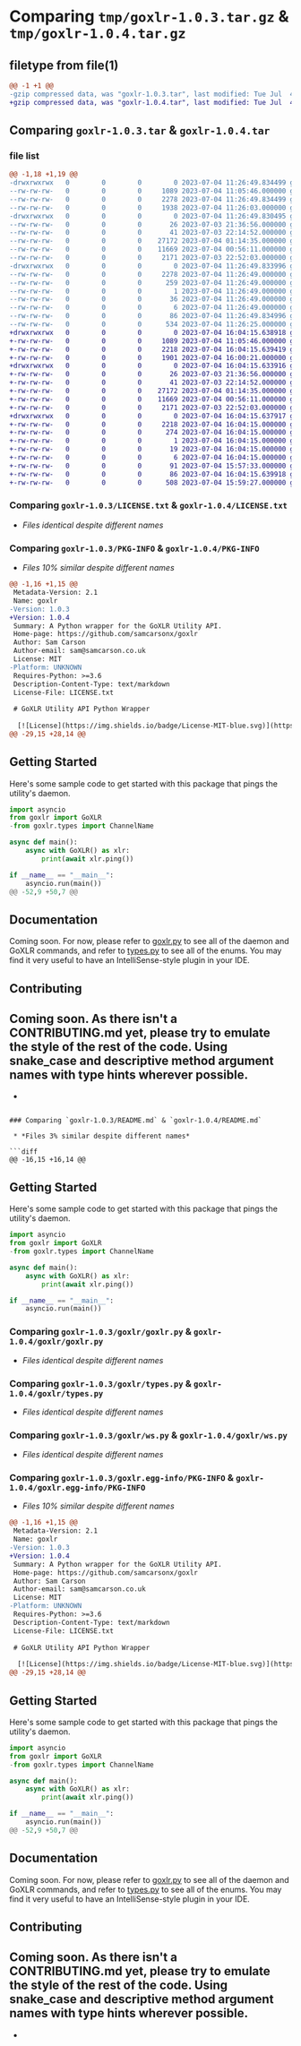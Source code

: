 # Comparing `tmp/goxlr-1.0.3.tar.gz` & `tmp/goxlr-1.0.4.tar.gz`

## filetype from file(1)

```diff
@@ -1 +1 @@
-gzip compressed data, was "goxlr-1.0.3.tar", last modified: Tue Jul  4 11:26:49 2023, max compression
+gzip compressed data, was "goxlr-1.0.4.tar", last modified: Tue Jul  4 16:04:15 2023, max compression
```

## Comparing `goxlr-1.0.3.tar` & `goxlr-1.0.4.tar`

### file list

```diff
@@ -1,18 +1,19 @@
-drwxrwxrwx   0        0        0        0 2023-07-04 11:26:49.834499 goxlr-1.0.3/
--rw-rw-rw-   0        0        0     1089 2023-07-04 11:05:46.000000 goxlr-1.0.3/LICENSE.txt
--rw-rw-rw-   0        0        0     2278 2023-07-04 11:26:49.834499 goxlr-1.0.3/PKG-INFO
--rw-rw-rw-   0        0        0     1938 2023-07-04 11:26:03.000000 goxlr-1.0.3/README.md
-drwxrwxrwx   0        0        0        0 2023-07-04 11:26:49.830495 goxlr-1.0.3/goxlr/
--rw-rw-rw-   0        0        0       26 2023-07-03 21:36:56.000000 goxlr-1.0.3/goxlr/__init__.py
--rw-rw-rw-   0        0        0       41 2023-07-03 22:14:52.000000 goxlr-1.0.3/goxlr/error.py
--rw-rw-rw-   0        0        0    27172 2023-07-04 01:14:35.000000 goxlr-1.0.3/goxlr/goxlr.py
--rw-rw-rw-   0        0        0    11669 2023-07-04 00:56:11.000000 goxlr-1.0.3/goxlr/types.py
--rw-rw-rw-   0        0        0     2171 2023-07-03 22:52:03.000000 goxlr-1.0.3/goxlr/ws.py
-drwxrwxrwx   0        0        0        0 2023-07-04 11:26:49.833996 goxlr-1.0.3/goxlr.egg-info/
--rw-rw-rw-   0        0        0     2278 2023-07-04 11:26:49.000000 goxlr-1.0.3/goxlr.egg-info/PKG-INFO
--rw-rw-rw-   0        0        0      259 2023-07-04 11:26:49.000000 goxlr-1.0.3/goxlr.egg-info/SOURCES.txt
--rw-rw-rw-   0        0        0        1 2023-07-04 11:26:49.000000 goxlr-1.0.3/goxlr.egg-info/dependency_links.txt
--rw-rw-rw-   0        0        0       36 2023-07-04 11:26:49.000000 goxlr-1.0.3/goxlr.egg-info/requires.txt
--rw-rw-rw-   0        0        0        6 2023-07-04 11:26:49.000000 goxlr-1.0.3/goxlr.egg-info/top_level.txt
--rw-rw-rw-   0        0        0       86 2023-07-04 11:26:49.834996 goxlr-1.0.3/setup.cfg
--rw-rw-rw-   0        0        0      534 2023-07-04 11:26:25.000000 goxlr-1.0.3/setup.py
+drwxrwxrwx   0        0        0        0 2023-07-04 16:04:15.638918 goxlr-1.0.4/
+-rw-rw-rw-   0        0        0     1089 2023-07-04 11:05:46.000000 goxlr-1.0.4/LICENSE.txt
+-rw-rw-rw-   0        0        0     2218 2023-07-04 16:04:15.639419 goxlr-1.0.4/PKG-INFO
+-rw-rw-rw-   0        0        0     1901 2023-07-04 16:00:21.000000 goxlr-1.0.4/README.md
+drwxrwxrwx   0        0        0        0 2023-07-04 16:04:15.633916 goxlr-1.0.4/goxlr/
+-rw-rw-rw-   0        0        0       26 2023-07-03 21:36:56.000000 goxlr-1.0.4/goxlr/__init__.py
+-rw-rw-rw-   0        0        0       41 2023-07-03 22:14:52.000000 goxlr-1.0.4/goxlr/error.py
+-rw-rw-rw-   0        0        0    27172 2023-07-04 01:14:35.000000 goxlr-1.0.4/goxlr/goxlr.py
+-rw-rw-rw-   0        0        0    11669 2023-07-04 00:56:11.000000 goxlr-1.0.4/goxlr/types.py
+-rw-rw-rw-   0        0        0     2171 2023-07-03 22:52:03.000000 goxlr-1.0.4/goxlr/ws.py
+drwxrwxrwx   0        0        0        0 2023-07-04 16:04:15.637917 goxlr-1.0.4/goxlr.egg-info/
+-rw-rw-rw-   0        0        0     2218 2023-07-04 16:04:15.000000 goxlr-1.0.4/goxlr.egg-info/PKG-INFO
+-rw-rw-rw-   0        0        0      274 2023-07-04 16:04:15.000000 goxlr-1.0.4/goxlr.egg-info/SOURCES.txt
+-rw-rw-rw-   0        0        0        1 2023-07-04 16:04:15.000000 goxlr-1.0.4/goxlr.egg-info/dependency_links.txt
+-rw-rw-rw-   0        0        0       19 2023-07-04 16:04:15.000000 goxlr-1.0.4/goxlr.egg-info/requires.txt
+-rw-rw-rw-   0        0        0        6 2023-07-04 16:04:15.000000 goxlr-1.0.4/goxlr.egg-info/top_level.txt
+-rw-rw-rw-   0        0        0       91 2023-07-04 15:57:33.000000 goxlr-1.0.4/pyproject.toml
+-rw-rw-rw-   0        0        0       86 2023-07-04 16:04:15.639918 goxlr-1.0.4/setup.cfg
+-rw-rw-rw-   0        0        0      508 2023-07-04 15:59:27.000000 goxlr-1.0.4/setup.py
```

### Comparing `goxlr-1.0.3/LICENSE.txt` & `goxlr-1.0.4/LICENSE.txt`

 * *Files identical despite different names*

### Comparing `goxlr-1.0.3/PKG-INFO` & `goxlr-1.0.4/PKG-INFO`

 * *Files 10% similar despite different names*

```diff
@@ -1,16 +1,15 @@
 Metadata-Version: 2.1
 Name: goxlr
-Version: 1.0.3
+Version: 1.0.4
 Summary: A Python wrapper for the GoXLR Utility API.
 Home-page: https://github.com/samcarsonx/goxlr
 Author: Sam Carson
 Author-email: sam@samcarson.co.uk
 License: MIT
-Platform: UNKNOWN
 Requires-Python: >=3.6
 Description-Content-Type: text/markdown
 License-File: LICENSE.txt
 
 # GoXLR Utility API Python Wrapper
 
  [![License](https://img.shields.io/badge/License-MIT-blue.svg)](https://opensource.org/licenses/MIT) [![PyPI version](https://badge.fury.io/py/goxlr.svg)](https://badge.fury.io/py/goxlr) ![PyPI - Downloads](https://img.shields.io/pypi/dm/goxlr) ![GitHub issues](https://img.shields.io/github/issues/samcarsonx/goxlr)
@@ -29,15 +28,14 @@
 ```
 
 ## Getting Started
 Here's some sample code to get started with this package that pings the utility's daemon.
 ```py
 import asyncio
 from goxlr import GoXLR
-from goxlr.types import ChannelName
 
 async def main():
     async with GoXLR() as xlr:
         print(await xlr.ping())
 
 if __name__ == "__main__":
     asyncio.run(main())
@@ -52,9 +50,7 @@
 ```
 
 ## Documentation
 Coming soon. For now, please refer to [goxlr.py](https://github.com/samcarsonx/goxlr/blob/main/goxlr/goxlr.py) to see all of the daemon and GoXLR commands, and refer to [types.py](https://github.com/samcarsonx/goxlr/blob/main/goxlr/types.py) to see all of the enums. You may find it very useful to have an IntelliSense-style plugin in your IDE.
 
 ## Contributing
 Coming soon. As there isn't a CONTRIBUTING.md yet, please try to emulate the style of the rest of the code. Using snake_case and descriptive method argument names with type hints wherever possible.
-
-
```

### Comparing `goxlr-1.0.3/README.md` & `goxlr-1.0.4/README.md`

 * *Files 3% similar despite different names*

```diff
@@ -16,15 +16,14 @@
 ```
 
 ## Getting Started
 Here's some sample code to get started with this package that pings the utility's daemon.
 ```py
 import asyncio
 from goxlr import GoXLR
-from goxlr.types import ChannelName
 
 async def main():
     async with GoXLR() as xlr:
         print(await xlr.ping())
 
 if __name__ == "__main__":
     asyncio.run(main())
```

### Comparing `goxlr-1.0.3/goxlr/goxlr.py` & `goxlr-1.0.4/goxlr/goxlr.py`

 * *Files identical despite different names*

### Comparing `goxlr-1.0.3/goxlr/types.py` & `goxlr-1.0.4/goxlr/types.py`

 * *Files identical despite different names*

### Comparing `goxlr-1.0.3/goxlr/ws.py` & `goxlr-1.0.4/goxlr/ws.py`

 * *Files identical despite different names*

### Comparing `goxlr-1.0.3/goxlr.egg-info/PKG-INFO` & `goxlr-1.0.4/goxlr.egg-info/PKG-INFO`

 * *Files 10% similar despite different names*

```diff
@@ -1,16 +1,15 @@
 Metadata-Version: 2.1
 Name: goxlr
-Version: 1.0.3
+Version: 1.0.4
 Summary: A Python wrapper for the GoXLR Utility API.
 Home-page: https://github.com/samcarsonx/goxlr
 Author: Sam Carson
 Author-email: sam@samcarson.co.uk
 License: MIT
-Platform: UNKNOWN
 Requires-Python: >=3.6
 Description-Content-Type: text/markdown
 License-File: LICENSE.txt
 
 # GoXLR Utility API Python Wrapper
 
  [![License](https://img.shields.io/badge/License-MIT-blue.svg)](https://opensource.org/licenses/MIT) [![PyPI version](https://badge.fury.io/py/goxlr.svg)](https://badge.fury.io/py/goxlr) ![PyPI - Downloads](https://img.shields.io/pypi/dm/goxlr) ![GitHub issues](https://img.shields.io/github/issues/samcarsonx/goxlr)
@@ -29,15 +28,14 @@
 ```
 
 ## Getting Started
 Here's some sample code to get started with this package that pings the utility's daemon.
 ```py
 import asyncio
 from goxlr import GoXLR
-from goxlr.types import ChannelName
 
 async def main():
     async with GoXLR() as xlr:
         print(await xlr.ping())
 
 if __name__ == "__main__":
     asyncio.run(main())
@@ -52,9 +50,7 @@
 ```
 
 ## Documentation
 Coming soon. For now, please refer to [goxlr.py](https://github.com/samcarsonx/goxlr/blob/main/goxlr/goxlr.py) to see all of the daemon and GoXLR commands, and refer to [types.py](https://github.com/samcarsonx/goxlr/blob/main/goxlr/types.py) to see all of the enums. You may find it very useful to have an IntelliSense-style plugin in your IDE.
 
 ## Contributing
 Coming soon. As there isn't a CONTRIBUTING.md yet, please try to emulate the style of the rest of the code. Using snake_case and descriptive method argument names with type hints wherever possible.
-
-
```

